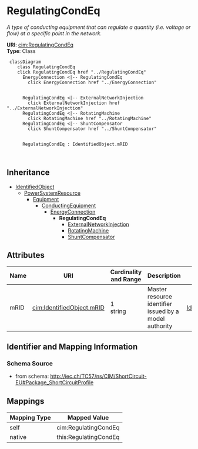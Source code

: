 # RegulatingCondEq


_A type of conducting equipment that can regulate a quantity (i.e. voltage or flow) at a specific point in the network._





**URI**: [cim:RegulatingCondEq](http://iec.ch/TC57/CIM100#RegulatingCondEq)<br />
**Type**: Class




```mermaid
 classDiagram
    class RegulatingCondEq
    click RegulatingCondEq href "../RegulatingCondEq"
      EnergyConnection <|-- RegulatingCondEq
        click EnergyConnection href "../EnergyConnection"
      

      RegulatingCondEq <|-- ExternalNetworkInjection
        click ExternalNetworkInjection href "../ExternalNetworkInjection"
      RegulatingCondEq <|-- RotatingMachine
        click RotatingMachine href "../RotatingMachine"
      RegulatingCondEq <|-- ShuntCompensator
        click ShuntCompensator href "../ShuntCompensator"
      
      
      RegulatingCondEq : IdentifiedObject.mRID
        
      
```





## Inheritance
* [IdentifiedObject](IdentifiedObject.md)
    * [PowerSystemResource](PowerSystemResource.md)
        * [Equipment](Equipment.md)
            * [ConductingEquipment](ConductingEquipment.md)
                * [EnergyConnection](EnergyConnection.md)
                    * **RegulatingCondEq**
                        * [ExternalNetworkInjection](ExternalNetworkInjection.md)
                        * [RotatingMachine](RotatingMachine.md)
                        * [ShuntCompensator](ShuntCompensator.md)



## Attributes


| Name | URI | Cardinality and Range | Description | Inheritance |
| ---  | --- | --- | --- | --- |
| mRID | [cim:IdentifiedObject.mRID](http://iec.ch/TC57/CIM100#IdentifiedObject.mRID) | 1 <br />  string  | Master resource identifier issued by a model authority | [IdentifiedObject](IdentifiedObject.md) |









## Identifier and Mapping Information







### Schema Source


* from schema: http://iec.ch/TC57/ns/CIM/ShortCircuit-EU#Package_ShortCircuitProfile





## Mappings

| Mapping Type | Mapped Value |
| ---  | ---  |
| self | cim:RegulatingCondEq |
| native | this:RegulatingCondEq |





